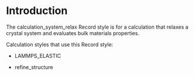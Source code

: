 # Introduction

The calculation_system_relax Record style is for a calculation that 
relaxes a crystal system and evaluates bulk materials properties.

Calculation styles that use this Record style:

- LAMMPS_ELASTIC

- refine_structure